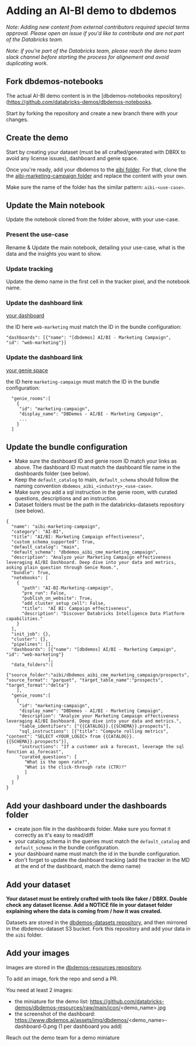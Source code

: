 # Adding an AI-BI demo to dbdemos

*Note: Adding new content from external contributors required special terms approval. Please open an issue if you'd like to contribute and are not part of the Databricks team.*

*Note: if you're part of the Databricks team, please reach the demo team slack channel before starting the process for alignement and avoid duplicating work.*

## Fork dbdemos-notebooks
The actual AI-BI demo content is in the [dbdemos-notebooks repository](https://github.com/databricks-demos/dbdemos-notebooks.

Start by forking the repository and create a new branch there with your changes.

## Create the demo

Start by creating your dataset (must be all crafted/generated with DBRX to avoid any license issues), dashboard and genie space.

Once you're ready, add your dbdemos to the [aibi folder](https://github.com/databricks-demos/dbdemos-notebooks/tree/main/aibi).
For that, clone the the [aibi-marketing-campaign folder](https://github.com/databricks-demos/dbdemos-notebooks/tree/main/aibi/aibi-marketing-campaign) and replace the content with your own. 

Make sure the name of the folder has the similar pattern: `aibi-<use-case>`.

## Update the Main notebook
Update the notebook cloned from the folder above, with your use-case.
### Present the use-case
Rename & Update the main notebook, detailing your use-case, what is the data and the insights you want to show.

### Update tracking
Update the demo name in the first cell in the tracker pixel, and the notebook name.

### Update the dashboard link

<a dbdemos-dashboard-id="web-marketing" href='/sql/dashboardsv3/02ef00cc36721f9e1f2028ee75723cc1' target="_blank">your dashboard</a>

the ID here `web-marketing` must match the ID in the bundle configuration:

```
"dashboards": [{"name": "[dbdemos] AI/BI - Marketing Campaign",       "id": "web-marketing"}]
```


### Update the dashboard link

<a dbdemos-genie-id="marketing-campaign" href='/genie/rooms/01ef775474091f7ba11a8a9d2075eb58' target="_blank">your genie space</a>

the ID here `marketing-campaign` must match the ID in the bundle configuration:

```
  "genie_rooms":[
    {
     "id": "marketing-campaign",
     "display_name": "DBDemos - AI/BI - Marketing Campaign",   
     ...
    }
  ]
```


## Update the bundle configuration

- Make sure the dashboard ID and genie room ID match your links as above. The dashboard ID must match the dashboard file name in the dashboards folder (see below).
- Keep the `default_catalog` to main, `default_schema` should follow the naming convention `dbdemos_aibi_<industry>_<use-case>`.
- Make sure you add a sql instruction in the genie room, with curated questions, descriptions and an instruction.
- Dataset folders must be the path in the databricks-datasets repository (see below).

```
{
  "name": "aibi-marketing-campaign",
  "category": "AI-BI",
  "title": "AI/BI: Marketing Campaign effectiveness",
  "custom_schema_supported": True,
  "default_catalog": "main",
  "default_schema": "dbdemos_aibi_cme_marketing_campaign",
  "description": "Analyze your Marketing Campaign effectiveness leveraging AI/BI Dashboard. Deep dive into your data and metrics, asking plain question through Genie Room.",
  "bundle": True,
  "notebooks": [
    {
      "path": "AI-BI-Marketing-campaign", 
      "pre_run": False, 
      "publish_on_website": True, 
      "add_cluster_setup_cell": False,
      "title":  "AI BI: Campaign effectiveness", 
      "description": "Discover Databricks Intelligence Data Platform capabilities."
    }
  ],
  "init_job": {},
  "cluster": {}, 
  "pipelines": [],
  "dashboards": [{"name": "[dbdemos] AI/BI - Marketing Campaign",       "id": "web-marketing"}
                ],
  "data_folders":[
    {"source_folder":"aibi/dbdemos_aibi_cme_marketing_campaign/prospects",              "source_format": "parquet", "target_table_name":"prospects",              "target_format":"delta"}  
    ],
  "genie_rooms":[
    {
     "id": "marketing-campaign",
     "display_name": "DBDemos - AI/BI - Marketing Campaign",     
     "description": "Analyze your Marketing Campaign effectiveness leveraging AI/BI Dashboard. Deep dive into your data and metrics.",
     "table_identifiers": ["{{CATALOG}}.{{SCHEMA}}.prospects"],
     "sql_instructions": [{"title": "Compute rolling metrics", "content": "SELECT <YOUR_LOGIC> from {{CATALOG}}.{{SCHEMA}}.prospects"}],
     "instructions": "If a customer ask a forecast, leverage the sql fonction ai_forecast",
     "curated_questions": [
       "What is the open rate?", 
       "What is the click-through rate (CTR)?"
       ]
    }
  ]
}
```

## Add your dashboard under the dashboards folder

- create json file in the dashboards folder. Make sure you format it correctly as it's easy to read/diff
- your catalog.schema in the queries must match the `default_catalog` and `default_schema` in the bundle configuration.
- your dashboard name must match the id in the bundle configuration.
- don't forget to update the dashboard tracking (add the tracker in the MD at the end of the dashboard, match the demo name)


## Add your dataset

**Your dataset must be entirely crafted with tools like faker / DBRX. Double check any dataset license. Add a NOTICE file in your dataset folder explaining where the data is coming from / how it was created.**

Datasets are stored in the [dbdemos-datasets repository](https://github.com/databricks-demos/dbdemos-datasets), and then mirrored in the dbdemos-dataset S3 bucket. Fork this repository and add your data in the `aibi` folder.


## Add your images

Images are stored in the [dbdemos-resources repository](https://github.com/databricks-demos/dbdemos-resources). 

To add an image, fork the repo and send a PR.

You need at least 2 images:
- the miniature for the demo list: https://github.com/databricks-demos/dbdemos-resources/raw/main/icon/<demo_name>.jpg
- the screenshot of the dashboard: https://www.dbdemos.ai/assets/img/dbdemos/<demo_name>-dashboard-0.png (1 per dashboard you add)

Reach out the demo team for a demo miniature
